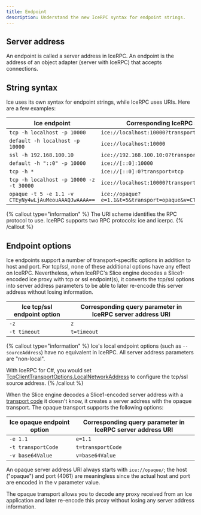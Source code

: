```yaml
---
title: Endpoint
description: Understand the new IceRPC syntax for endpoint strings.
---
```


## Server address

An endpoint is called a server address in IceRPC. An endpoint is the address of an object adapter (server with IceRPC)
that accepts connections.

## String syntax

Ice uses its own syntax for endpoint strings, while IceRPC uses URIs. Here are a few examples:

| Ice endpoint                            | Corresponding IceRPC server address URI           |
|-----------------------------------------|---------------------------------------------------|
| `tcp -h localhost -p 10000`             | `ice://localhost:10000?transport=tcp`             |
| `default -h localhost -p 10000`         | `ice://localhost:10000`                           |
| `ssl -h 192.168.100.10`                 | `ice://192.168.100.10:0?transport=ssl`            |
| `default -h "::0" -p 10000`             | `ice://[::0]:10000`                               |
| `tcp -h *`                              | `ice://[::0]:0?transport=tcp`                     |
| `tcp -h localhost -p 10000 -z -t 30000` | `ice://localhost:10000?transport=tcp&z&t=30000`   |
| `opaque -t 5 -e 1.1 -v CTEyNy4wLjAuMeouAAAQJwAAAA==`| `ice://opaque?e=1.1&t=5&transport=opaque&v=CTEyNy4wLjAuMeouAAAQJwAAAA==` |

{% callout type="information" %}
The URI scheme identifies the RPC protocol to use. IceRPC supports two RPC protocols: ice and icerpc.
{% /callout %}

## Endpoint options

Ice endpoints support a number of transport-specific options in addition to host and port. For tcp/ssl, none of these
additional options have any effect on IceRPC. Nevertheless, when IceRPC's Slice engine decodes a Slice1-encoded ice
proxy with tcp or ssl endpoint(s), it converts the tcp/ssl options into server address parameters to be able to later
re-encode this server address without losing information.

| Ice tcp/ssl endpoint option | Corresponding query parameter in IceRPC server address URI |
|-----------------------------|------------------------------------------------------------|
| `-z`                        | `z`                                                        |
| `-t timeout`                | `t=timeout`                                                |

{% callout type="information" %}
Ice's local endpoint options (such as `--sourceAddress`) have no equivalent in IceRPC. All server address parameters are
"non-local".

With IceRPC for C#, you would set [TcpClientTransportOptions.LocalNetworkAddress][local-network-address] to configure the tcp/ssl source
address.
{% /callout %}

When the Slice engine decodes a Slice1-encoded server address with a
[transport code](../../slice/encoding/constructed-types?encoding=Slice1#proxy) it doesn't know, it creates a server
address with the opaque transport. The opaque transport supports the following options:

| Ice opaque endpoint option  | Corresponding query parameter in IceRPC server address URI |
|-----------------------------|------------------------------------------------------------|
| `-e 1.1`                    | `e=1.1`                                                    |
| `-t transportCode`          | `t=transportCode`                                          |
| `-v base64Value`            | `v=base64Value`                                            |

An opaque server address URI always starts with `ice://opaque/`; the host ("opaque") and port (4061) are meaningless
since the actual host and port are encoded in the v parameter value.

The opaque transport allows you to decode any proxy received from an Ice application and later re-encode this proxy
without losing any server address information.

[local-network-address]: csharp:IceRpc.Transports.Tcp.TcpClientTransportOptions#IceRpc_Transports_Tcp_TcpClientTransportOptions_LocalNetworkAddress